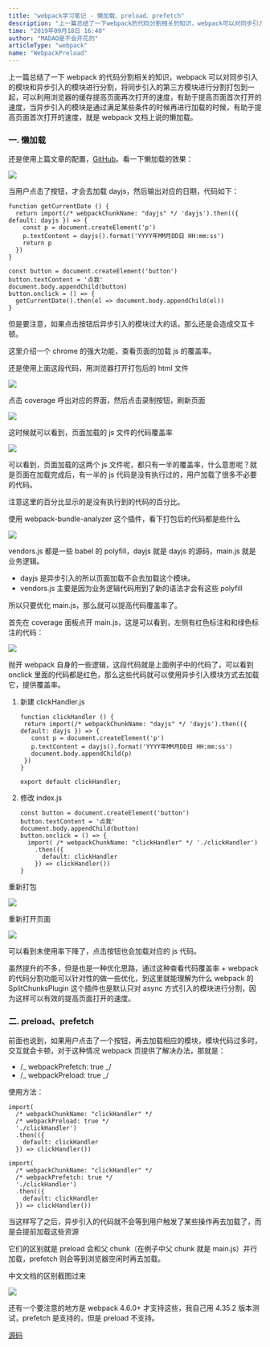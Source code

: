 ```yaml
---
title: "webpack学习笔记 - 懒加载、preload、prefetch"
description: "上一篇总结了一下webpack的代码分割相关的知识，webpack可以对同步引入的模块和异步引入的模块进行分割，将同步引入的第三方模块进行分割打包到一起，可以利用浏览器的缓存提高页面再次打开的速度，有助于提高页面首次打开的速度，当异步引入的模块是通过满足某些条件的时候再进行加载的时候，有助于提高页面首次打开的速度，就是webpack文档上说的懒加载。"
time: "2019年09月18日 16:40"
author: "MADAO是不会开花的"
articleType: "webpack"
name: "WebpackPreload"
---
```


上一篇总结了一下 webpack 的代码分割相关的知识，webpack 可以对同步引入的模块和异步引入的模块进行分割，将同步引入的第三方模块进行分割打包到一起，可以利用浏览器的缓存提高页面再次打开的速度，有助于提高页面首次打开的速度，当异步引入的模块是通过满足某些条件的时候再进行加载的时候，有助于提高页面首次打开的速度，就是 webpack 文档上说的懒加载。

### 一. 懒加载

还是使用上篇文章的配置，[GitHub](https://github.com/GreedyWhale/webpack_demo/tree/SplitChunksPlugin)。看一下懒加载的效果：

![](/articlesImages/webpack/preload/image.gif)

当用户点击了按钮，才会去加载 dayjs，然后输出对应的日期，代码如下：

```
function getCurrentDate () {
  return import(/* webpackChunkName: "dayjs" */ 'dayjs').then(({ default: dayjs }) => {
    const p = document.createElement('p')
    p.textContent = dayjs().format('YYYY年MM月DD日 HH:mm:ss')
    return p
  })
}

const button = document.createElement('button')
button.textContent = '点我'
document.body.appendChild(button)
button.onclick = () => {
  getCurrentDate().then(el => document.body.appendChild(el))
}
```

但是要注意，如果点击按钮后异步引入的模块过大的话，那么还是会造成交互卡顿。

这里介绍一个 chrome 的强大功能，查看页面的加载 js 的覆盖率。

还是使用上面这段代码，用浏览器打开打包后的 html 文件

![](/articlesImages/webpack/preload/image1.png)

点击 coverage 呼出对应的界面，然后点击录制按钮，刷新页面

![](/articlesImages/webpack/preload/image2.png)

这时候就可以看到，页面加载的 js 文件的代码覆盖率

![](/articlesImages/webpack/preload/image3.png)

可以看到，页面加载的这两个 js 文件呢，都只有一半的覆盖率，什么意思呢？就是页面在加载完成后，有一半的 js 代码是没有执行过的，用户加载了很多不必要的代码。

注意这里的百分比显示的是没有执行到的代码的百分比。

使用 webpack-bundle-analyzer 这个插件，看下打包后的代码都是些什么

![](/articlesImages/webpack/preload/image4.png)

vendors.js 都是一些 babel 的 polyfill，dayjs 就是 dayjs 的源码，main.js 就是业务逻辑。

- dayjs 是异步引入的所以页面加载不会去加载这个模块。
- vendors.js 主要是因为业务逻辑代码用到了新的语法才会有这些 polyfill

所以只要优化 main.js，那么就可以提高代码覆盖率了。

首先在 coverage 面板点开 main.js，这是可以看到，左侧有红色标注和和绿色标注的代码：

![](/articlesImages/webpack/preload/image5.png)

抛开 webpack 自身的一些逻辑，这段代码就是上面例子中的代码了，可以看到 onclick 里面的代码都是红色，那么这些代码就可以使用异步引入模块方式去加载它，提供覆盖率。

1. 新建 clickHandler.js

   ```
   function clickHandler () {
    return import(/* webpackChunkName: "dayjs" */ 'dayjs').then(({ default: dayjs }) => {
      const p = document.createElement('p')
      p.textContent = dayjs().format('YYYY年MM月DD日 HH:mm:ss')
      document.body.appendChild(p)
    })
   }

   export default clickHandler;
   ```

2. 修改 index.js

   ```
   const button = document.createElement('button')
   button.textContent = '点我'
   document.body.appendChild(button)
   button.onclick = () => {
     import( /* webpackChunkName: "clickHandler" */ './clickHandler')
       .then(({
         default: clickHandler
       }) => clickHandler())
   }
   ```

重新打包

![](/articlesImages/webpack/preload/image6.png)

重新打开页面

![](/articlesImages/webpack/preload/image7.png)

可以看到未使用率下降了，点击按钮也会加载对应的 js 代码。

虽然提升的不多，但是也是一种优化思路，通过这种查看代码覆盖率 + webpack 的代码分割功能可以针对性的做一些优化，到这里就能理解为什么 webpack 的 SplitChunksPlugin 这个插件也是默认只对 async 方式引入的模块进行分割，因为这样可以有效的提高页面打开的速度。

### 二. preload、prefetch

前面也说到，如果用户点击了一个按钮，再去加载相应的模块，模块代码过多时，交互就会卡顿，对于这种情况 webpack 页提供了解决办法，那就是：

- /_ webpackPrefetch: true _/
- /_ webpackPreload: true _/

使用方法：

```
import(
  /* webpackChunkName: "clickHandler" */
  /* webpackPreload: true */
  './clickHandler')
  .then(({
    default: clickHandler
  }) => clickHandler())

import(
  /* webpackChunkName: "clickHandler" */
  /* webpackPrefetch: true */
  './clickHandler')
  .then(({
    default: clickHandler
  }) => clickHandler())
```

当这样写了之后，异步引入的代码就不会等到用户触发了某些操作再去加载了，而是会提前加载这些资源

它们的区别就是 preload 会和父 chunk（在例子中父 chunk 就是 main.js）并行加载，prefetch 则会等到浏览器空闲时再去加载。

中文文档的区别截图过来

![](/articlesImages/webpack/preload/image8.png)

还有一个要注意的地方是 webpack 4.6.0+ 才支持这些，我自己用 4.35.2 版本测试，prefetch 是支持的，但是 preload 不支持。

[源码](https://github.com/GreedyWhale/webpack_demo/tree/prefetch_preload)
